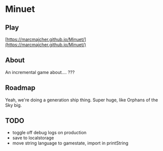 # Minuet 

## Play

[https://marcmajcher.github.io/Minuet/](https://marcmajcher.github.io/Minuet/)

## About

An incremental game about.... ???

## Roadmap

Yeah, we're doing a generation ship thing. Super huge, like Orphans of the Sky big.

## TODO

* toggle off debug logs on production
* save to localstorage
* move string language to gamestate, import in printString


